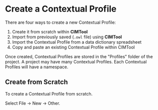 # Create a Contextual Profile
There are four ways to create a new Contextual Profile:

  1. Create it from scratch within **CIMTool**
  2. Import from previously saved (`.owl` file) using **CIMTool**
  3. Import the Contextual Profile from a data dictionary spreadsheet
  4. Copy and paste an existing Contextual Profile within CIMTool

Once created, Contextual Profiles are stored in the "Profiles" folder of the project. A project may have many Contextual Profiles. Each Contextual Profiles will have a namespace. 

## Create from Scratch
To create a Contextual Profile from scratch.

Select File -> New -> Other.